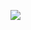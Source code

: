 <p>
  <img src="https://i.pinimg.com/originals/aa/d4/1d/aad41d75a61cbb534d5f5ed60c1e4bca.gif"/>
</p>
